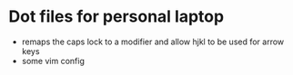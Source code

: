 # Dot files for personal laptop

- remaps the caps lock to a modifier and allow hjkl to be used for arrow keys
- some vim config
